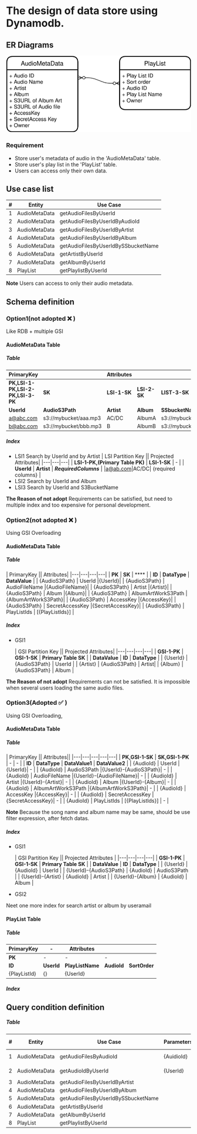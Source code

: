 # The design of data store using Dynamodb.

## ER Diagrams

![ER](./ER-diagrams.drawio.svg)

### Requirement
- Store user's metadata of audio in the 'AudioMetaData' table.
- Store user's play list in the 'PlayList' table.
- Users can access only their own data.

## Use case list
| #   | Entity        | Use Case     |
| --- | ------------- | ------------ |
| 1   | AudioMetaData | getAudioFilesByUserId |
| 2   | AudioMetaData | getAudioFilesByUserIdByAudioId |
| 3   | AudioMetaData | getAudioFilesByUserIdByArtist |
| 4   | AudioMetaData | getAudioFilesByUserIdByAlbum |
| 5   | AudioMetaData | getAudioFilesByUserIdBySSbucketName |
| 6   | AudioMetaData | getArtistByUserId |
| 7   | AudioMetaData | getAlbumByUserId |
| 8   | PlayList | getPlaylistByUserId |

**Note**
Users can access to only their audio metadata.

## Schema definition
### Option1(not adopted ❌ )
Like RDB + multiple GSI
#### AudioMetaData Table
##### Table
| PrimaryKey || Attributes|||||||
|---|---|---|---|---|---|---|---|---|
| **PK,LSI-1-PK,LSI-2-PK,LSI-3-PK** | **SK** | **LSI-1-SK** | **LSI-2-SK** | **LIST-3-SK** | -| -|- | -|
| **UserId** | **AudioS3Path** | **Artist** | **Album** | **SSbucketName** | **AlbumArtWorkS3Path** | **AudioFileName** | **AccessKey** | **SecretAccessKey** |
| a@abc.com | s3://mybucket/aaa.mp3 | AC/DC | AlbumA | s3://mybucket/aaa.png | aaa | mybucket | AIJIJIGRXXX | jiAJFIadfgji|
| b@abc.com | s3://mybucket/bbb.mp3 | B | AlbumB | s3://mybucket/bbb.png | bbb | mybucket | AIJIJIGRYYY | yamARsdfagrea

##### Index
- LSI1
  Search by UserId and by Artist
    | LSI Partition Key || Projected Attributes|
    |---|---|---|
    | **LSI-1-PK,(Primary Table PK)** | **LSI-1-SK** | - |
    | **UserId** | **Artist** | ***RequiredColumns*** |
    |a@ab.com|AC/DC| {required columns} |
- LSI2
  Search by UserId and Album
- LSI3
  Search by UserId and S3BucketName

**The Reason of not adopt**
Requirements can be satisfied,
but need to multiple index and too expensive for personal development.

### Option2(not adopted ❌ )
Using GSI Overloading
#### AudioMetaData Table
##### Table
| PrimaryKey || Attributes|
|---|---|---|---|
| **PK** | **SK** | **** | 
| **ID** | **DataType** | **DataValue** |
| {AudioS3Path} | UserId |{UserId}|
| {AudioS3Path} | AudioFileName |{AudioFileName}|
| {AudioS3Path} | Artist |{Artist}|
| {AudioS3Path} | Album |{Album}|
| {AudioS3Path} | AlbumArtWorkS3Path |{AlbumArtWorkS3Path}|
| {AudioS3Path} | AccessKey |{AccessKey}|
| {AudioS3Path} | SecretAccessKey |{SecretAccessKey}|
| {AudioS3Path} | PlayListIds | [{PlayListIds}] |

##### Index
- GSI1

    | GSI Partition Key || Projected Attributes|
    |---|---|---|---|
    | **GSI-1-PK** | **GSI-1-SK** | **Primary Table SK** | 
    | **DataValue** | **ID** | **DataType** |
    | {UserId} | {AudioS3Path} | UserId |
    | {Artist} | {AudioS3Path} | Artist|
    | {Album} | {AudioS3Path} | Album |

**The Reason of not adopt**
Requirements can not be satisfied.
It is impossible when several users loading the same audio files.


### Option3(Adopted ✅ )
Using GSI Overloading,
#### AudioMetaData Table
##### Table
| PrimaryKey || Attributes||
|---|---|---|---|---|
| **PK,GSI-1-SK** | **SK,GSI-1-PK** | - | - | 
| **ID** | **DataType** | **DataValue1** | **DataValue2** |
| {AudioId} | UserId |{UserId}| - |
| {AudioId} | AudioS3Path |{UserId}-{AudioS3Path}| - |
| {AudioId} | AudioFileName |{UserId}-{AudioFileName}| - |
| {AudioId} | Artist |{UserId}-{Artist}| - |
| {AudioId} | Album |{UserId}-{Album}| - |
| {AudioId} | AlbumArtWorkS3Path |{AlbumArtWorkS3Path}| - |
| {AudioId} | AccessKey |{AccessKey}| - |
| {AudioId} | SecretAccessKey |{SecretAccessKey}| - |
| {AudioId} | PlayListIds | [{PlayListIds}] | - |

**Note**
Because the song name and album name may be same, 
should be use filter expression, after fetch datas.

##### Index
- GSI1

    | GSI Partition Key || Projected Attributes |
    |---|---|---|---|
    | **GSI-1-PK** | **GSI-1-SK** | **Primary Table SK** | 
    | **DataValue** | **ID** | **DataType** |
    | {UserId} | {AudioId} | UserId |
    | {UserId}-{AudioS3Path} | {AudioId} | AudioS3Path |
    | {UserId}-{Artist} | {AudioId} | Artist |
    | {UserId}-{Album} | {AudioId} | Album |

- GSI2



Neet one more index for search artist or album by useramail

#### PlayList Table
##### Table
| PrimaryKey | - | Attributes |||
|---|---|---|---|---|
| **PK** | - | - | - | 
| **ID** | **UserId** | **PlayListName** | **AudioId** | **SortOrder** |
| {PlayListId} | {} | {UserId} |


##### Index



## Query condition definition

##### Table
| # | Entity | Use Case | Parameters | Table/Index | API & Key Conditions |
|---|---|---|---|---|---|
| 1   | AudioMetaData | getAudioFilesByAudioId | {AuidioId} | Primary Table | Query(ID = :AudioId) |
| 2   | AudioMetaData | getAudioIdByUserId | {UserId} | GSI-1 | Query(DataValue = :UserId) |
| 3   | AudioMetaData | getAudioFilesByUserIdByArtist |
| 4   | AudioMetaData | getAudioFilesByUserIdByAlbum |
| 5   | AudioMetaData | getAudioFilesByUserIdBySSbucketName |
| 6   | AudioMetaData | getArtistByUserId |
| 7   | AudioMetaData | getAlbumByUserId |
| 8   | PlayList | getPlaylistByUserId |